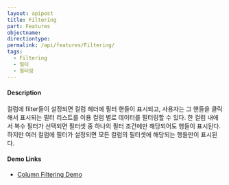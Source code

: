 ```yaml
---
layout: apipost
title: Filtering
part: Features
objectname: 
directiontype: 
permalink: /api/features/Filtering/
tags:
  - Filtering
  - 필터
  - 필터링
---
```


#### Description

컬럼에 filter들이 설정되면 컬럼 헤더에 필터 핸들이 표시되고, 사용자는 그 핸들을 클릭해서 표시되는 필터 리스트를 이용 컬럼 별로 데이터를 필터링할 수 있다. 한 컬럼 내에서 복수 필터가 선택되면 필터셋 중 하나의 필터 조건에만 해당되어도 행들이 표시된다. 하지만 여러 컬럼에 필터가 설정되면 모든 컬럼의 필터셋에 해당되는 행들만이 표시된다.

#### Demo Links

* [Column Filtering Demo](http://demo.realgrid.com/Columns/ColumnFiltering/)   
